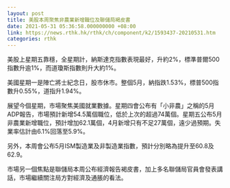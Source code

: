 ```yaml
---
layout: post
title: 美股本周聚焦非農業新增職位及聯儲局褐皮書
date: 2021-05-31 05:36:58.000000000 +08:00
link: https://news.rthk.hk/rthk/ch/component/k2/1593437-20210531.htm
categories: rthk
---
```


美股上星期五靠穩，全星期計，納斯達克指數表現最好，升約2%，標準普爾500指數升逾1%，而道瓊斯指數則升大約1%。

美國星期一是陣亡將士紀念日，股市休市。整個5月，納指跌1.53%，標普500指數升0.55%，道指升1.94%。

展望今個星期，市場聚焦美國就業數據。星期四會公布有「小非農」之稱的5月ADP報告，市場預計新增54.5萬個職位，低於上次的超過74萬個。星期五公布5月非農業新增職位，預計增加62.1萬個，4月新增只有不足27萬個，遠少過預期。失業率估計由6.1%回落至5.9%。

另外，本周會公布5月ISM製造業及非製造業指數，預計分別略為提升至60.8及62.9。

市場另一個焦點是聯儲局本周公布經濟報告褐皮書，加上多名聯儲局官員會發表講話，市場繼續關注局方對經濟及通脹的看法。
